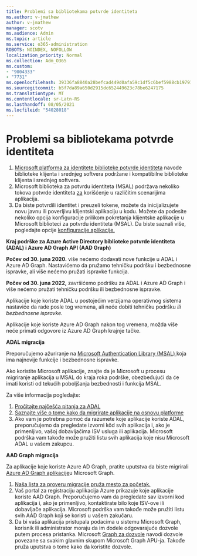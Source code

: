 ```yaml
---
title: Problemi sa bibliotekama potvrde identiteta
ms.author: v-jmathew
author: v-jmathew
manager: scotv
ms.audience: Admin
ms.topic: article
ms.service: o365-administration
ROBOTS: NOINDEX, NOFOLLOW
localization_priority: Normal
ms.collection: Adm_O365
ms.custom:
- "9004333"
- "7731"
ms.openlocfilehash: 39336fa8840a28befcad449d0afa59c1df5c6bef5988cb197916a03aa2aa66c9
ms.sourcegitcommit: b5f7da89a650d2915dc652449623c78be6247175
ms.translationtype: MT
ms.contentlocale: sr-Latn-RS
ms.lasthandoff: 08/05/2021
ms.locfileid: "54028018"
---
```

# <a name="issues-with-authentication-libraries"></a>Problemi sa bibliotekama potvrde identiteta

1. [Microsoft platforma za identitete biblioteke potvrde identiteta](https://docs.microsoft.com/azure/active-directory/develop/reference-v2-libraries) navode biblioteke klijenta i srednjeg softvera podržane i kompatibilne biblioteke klijenta i srednjeg softvera.
2. Microsoft biblioteka za potvrdu identiteta (MSAL) podržava nekoliko tokova potvrde identiteta [za](https://docs.microsoft.com/azure/active-directory/develop/msal-authentication-flows) korišćenje u različitim scenarijima aplikacija.
3. Da biste potvrdili identitet i preuzeli tokene, možete da inicijalizujete novu javnu ili poverljivu klijentski aplikaciju u kodu. Možete da podesite nekoliko opcija konfiguracije prilikom pokretanja klijentske aplikacije u Microsoft biblioteci za potvrdu identiteta (MSAL). Da biste saznali više, pogledajte opcije [konfiguracije aplikacije.](https://docs.microsoft.com/azure/active-directory/develop/msal-client-application-configuration)

**Kraj podrške za Azure Active Directory biblioteke potvrde identiteta (ADAL) i Azure AD Graph API (AAD Graph)**

**Počev od 30. juna 2020.** više nećemo dodavati nove funkcije u ADAL i Azure AD Graph. Nastavićemo da pružamo tehničku podršku i bezbednosne ispravke, ali više nećemo pružati ispravke funkcija.

**Počev od 30. juna 2022,** završićemo podršku za ADAL i Azure AD Graph i više nećemo pružati tehničku podršku ili bezbednosne ispravke.

Aplikacije koje koriste ADAL u postojećim verzijama operativnog sistema nastaviće da rade posle tog vremena, ali neće dobiti tehničku podršku *ili bezbednosne ispravke.*

Aplikacije koje koriste Azure AD Graph nakon tog vremena, možda više neće primati odgovore iz Azure AD Graph krajnje tačke.

**ADAL migracija**

Preporučujemo ažuriranje na [Microsoft Authentication Library (MSAL) ](https://docs.microsoft.com/azure/active-directory/develop/v2-overview)koja ima najnovije funkcije i bezbednosne ispravke.

Ako koristite Microsoft aplikacije, znajte da je Microsoft u procesu migriranje aplikacija u MSAL do kraja roka podrške, obezbeđujući da će imati koristi od tekućih poboljšanja bezbednosti i funkcija MSAL.

Za više informacija pogledajte:

1. [Pročitajte najčešća pitanja za ADAL](https://docs.microsoft.com/azure/active-directory/develop/msal-migration#frequently-asked-questions-faq)
2. [Saznajte više o tome kako da migrirate aplikacije na osnovu platforme](https://docs.microsoft.com/azure/active-directory/develop/msal-migration#frequently-asked-questions-faq)
3. Ako vam je potrebna pomoć da razumete koje aplikacije koriste ADAL, preporučujemo da pregledate izvorni kôd svih aplikacija i, ako je primenljivo, vašoj dobavljačima ISV usluga ili aplikacija. Microsoft podrška vam takođe može pružiti listu svih aplikacija koje nisu Microsoft ADAL u vašem zakupcu.

**AAD Graph migracija**

Za aplikacije koje koriste Azure AD Graph, pratite uputstva da biste migrirali [Azure AD Graph aplikacije](https://docs.microsoft.com/graph/migrate-azure-ad-graph-overview)u Microsoft Graph.

1. [Naša lista za proveru migracije pruža mesto za početak.](https://docs.microsoft.com/graph/migrate-azure-ad-graph-planning-checklist)
2. Vaš portal za registraciju aplikacija Azure prikazuje koje aplikacije koriste AAD Graph. Preporučujemo vam da pregledate sav izvorni kod aplikacija i, ako je primenljivo, kontaktirate bilo koje ISV-ove ili dobavljače aplikacija. Microsoft podrška vam takođe može pružiti listu svih AAD Graph koji se koristi u vašem zakučaru.
3. Da bi vaša aplikacija pristupala podacima u sistemu Microsoft Graph, korisnik ili administrator moraju da im dodele odgovarajuće dozvole putem procesa pristanka. Microsoft [Graph za dozvole](https://docs.microsoft.com/graph/permissions-reference) navodi dozvole povezane sa svakim glavnim skupom Microsoft Graph APU-ja. Takođe pruža uputstva o tome kako da koristite dozvole.
